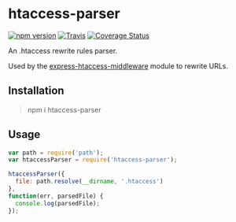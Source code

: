 # htaccess-parser

[![npm version](https://badge.fury.io/js/htaccess-parser.svg)](http://badge.fury.io/js/htaccess-parser) 
[![Travis](https://travis-ci.org/rundef/node-htaccess-parser.svg?branch=master)](https://travis-ci.org/rundef/node-htaccess-parser?branch=master) 
[![Coverage Status](https://coveralls.io/repos/github/rundef/node-htaccess-parser/badge.svg?branch=master)](https://coveralls.io/github/rundef/node-htaccess-parser?branch=master)

An .htaccess rewrite rules parser.

Used by the [express-htaccess-middleware](https://npmjs.com/package/express-htaccess-middleware) module to rewrite URLs.

## Installation

> npm i htaccess-parser

## Usage

```javascript
var path = require('path');
var htaccessParser = require('htaccess-parser');

htaccessParser({
  file: path.resolve(__dirname, '.htaccess')
}, 
function(err, parsedFile) {
  console.log(parsedFile);
});
```